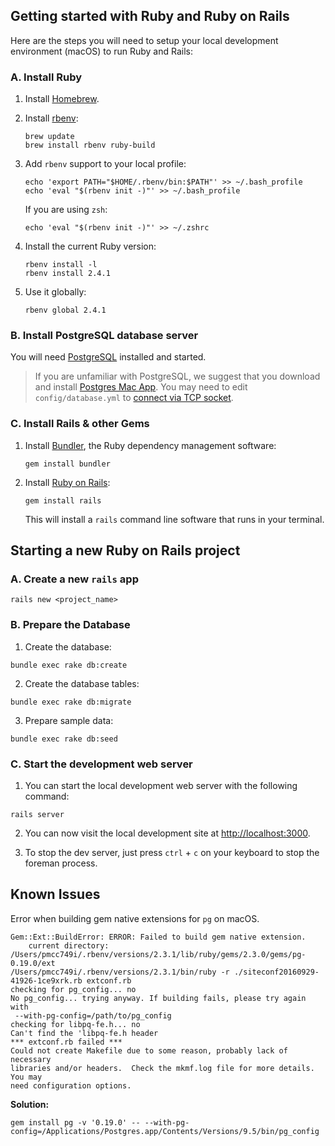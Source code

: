 ## Getting started with Ruby and Ruby on Rails

Here are the steps you will need to setup your local development environment (macOS) to run Ruby and Rails:

### A. Install Ruby

1. Install [Homebrew](http://brew.sh).

2. Install [rbenv](https://github.com/rbenv/rbenv):

	```
	brew update
	brew install rbenv ruby-build
	```

3. Add `rbenv` support to your local profile:

	```
	echo 'export PATH="$HOME/.rbenv/bin:$PATH"' >> ~/.bash_profile
	echo 'eval "$(rbenv init -)"' >> ~/.bash_profile
	```

	If you are using `zsh`:

	```
	echo 'eval "$(rbenv init -)"' >> ~/.zshrc
	```

3. Install the current Ruby version:

	```
	rbenv install -l
	rbenv install 2.4.1
	```

4. Use it globally:

	```
	rbenv global 2.4.1
	```

### B. Install PostgreSQL database server

You will need [PostgreSQL](http://www.postgresql.org) installed and started.

> If you are unfamiliar with PostgreSQL, we suggest that you download and install [Postgres Mac App](http://postgresapp.com). You may need to edit `config/database.yml` to [connect via TCP socket](http://postgresapp.com/documentation/configuration-ruby.html).

### C. Install Rails & other Gems

1. Install [Bundler](http://bundler.io/), the Ruby dependency management software:

	```
	gem install bundler
	```

2. Install [Ruby on Rails](http://rubyonrails.org):

	```
	gem install rails
	```

	This will install a `rails` command line software that runs in your terminal.

## Starting a new Ruby on Rails project

### A. Create a new `rails` app

```
rails new <project_name>
```

### B. Prepare the Database

1. Create the database:

  ```
bundle exec rake db:create
```

2. Create the database tables:

  ```
bundle exec rake db:migrate
```

3. Prepare sample data:

  ```
bundle exec rake db:seed
```

### C. Start the development web server

1. You can start the local development web server with the following command:

  ```
rails server
```

2. You can now visit the local development site at [http://localhost:3000](http://localhost:3000).

3. To stop the dev server, just press `ctrl` + `c` on your keyboard to stop the foreman process.

## Known Issues

Error when building gem native extensions for `pg` on macOS.

```
Gem::Ext::BuildError: ERROR: Failed to build gem native extension.
    current directory: /Users/pmcc749i/.rbenv/versions/2.3.1/lib/ruby/gems/2.3.0/gems/pg-0.19.0/ext
/Users/pmcc749i/.rbenv/versions/2.3.1/bin/ruby -r ./siteconf20160929-41926-1ce9xrk.rb extconf.rb
checking for pg_config... no
No pg_config... trying anyway. If building fails, please try again with
 --with-pg-config=/path/to/pg_config
checking for libpq-fe.h... no
Can't find the 'libpq-fe.h header
*** extconf.rb failed ***
Could not create Makefile due to some reason, probably lack of necessary
libraries and/or headers.  Check the mkmf.log file for more details.  You may
need configuration options.
```

**Solution:**

```
gem install pg -v '0.19.0' -- --with-pg-config=/Applications/Postgres.app/Contents/Versions/9.5/bin/pg_config
```
